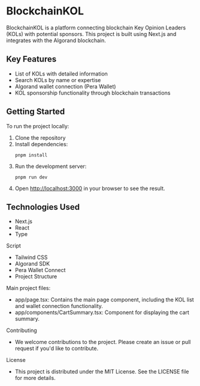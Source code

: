 # BlockchainKOL

BlockchainKOL is a platform connecting blockchain Key Opinion Leaders (KOLs) with potential sponsors. This project is built using Next.js and integrates with the Algorand blockchain.

## Key Features

- List of KOLs with detailed information
- Search KOLs by name or expertise
- Algorand wallet connection (Pera Wallet)
- KOL sponsorship functionality through blockchain transactions

## Getting Started

To run the project locally:

1. Clone the repository
2. Install dependencies:
   ```
   pnpm install
   ```
3. Run the development server:
   ```
   pnpm run dev
   ```
4. Open [http://localhost:3000](http://localhost:3000) in your browser to see the result.

## Technologies Used

- Next.js
- React
- Type

Script

- Tailwind CSS
- Algorand SDK
- Pera Wallet Connect
- Project Structure

Main project files:
- app/page.tsx: Contains the main page component, including the KOL list and wallet connection functionality.
- app/components/CartSummary.tsx: Component for displaying the cart summary.

Contributing
- We welcome contributions to the project. Please create an issue or pull request if you'd like to contribute.

License
- This project is distributed under the MIT License. See the LICENSE file for more details.